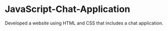 # JavaScript-Chat-Application
Developed a website using HTML and CSS that includes a chat application.
